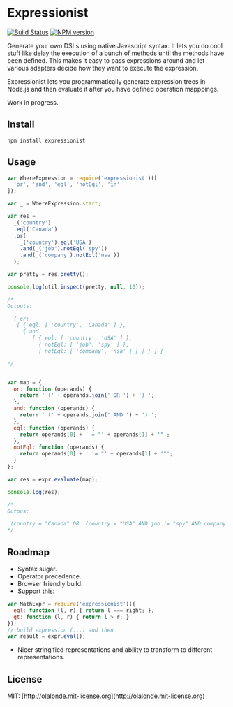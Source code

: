 # Expressionist

[![Build Status](https://travis-ci.org/olalonde/expressionist.png)](https://travis-ci.org/olalonde/expressionist) [![NPM version](https://badge.fury.io/js/expressionist.png)](http://badge.fury.io/js/expressionist)

Generate your own DSLs using native Javascript syntax. It lets you do
cool stuff like delay the execution of a bunch of methods until the
methods have been defined. This makes it easy to pass expressions around
and let various adapters decide how they want to execute the expression.

Expressionist lets you programmatically generate expression trees in
Node.js and then evaluate it after you have defined operation mapppings. 

Work in progress.

## Install

    npm install expressionist

## Usage

```javascript
var WhereExpression = require('expressionist')([
  'or', 'and', 'eql', 'notEql', 'in'
]);

var _ = WhereExpression.start;

var res = 
  _('country')
  .eql('Canada')
  .or(
    _('country').eql('USA')
    .and(_('job').notEql('spy'))
    .and(_('company').notEql('nsa'))
  );

var pretty = res.pretty();

console.log(util.inspect(pretty, null, 10));

/* 
Outputs:

  { or:
   [ { eql: [ 'country', 'Canada' ] },
     { and:
        [ { eql: [ 'country', 'USA' ] },
          { notEql: [ 'job', 'spy' ] },
          { notEql: [ 'company', 'nsa' ] } ] } ] }

*/


var map = {
  or: function (operands) {
    return ' (' + operands.join(' OR ') + ') ';
  },
  and: function (operands) {
    return ' (' + operands.join(' AND ') + ') ';
  },
  eql: function (operands) {
    return operands[0] + ' = "' + operands[1] + '"';
  },
  notEql: function (operands) {
    return operands[0] + ' != "' + operands[1] + '"';
  }
};

var res = expr.evaluate(map);

console.log(res);

/*
Outpus:

 (country = "Canada" OR  (country = "USA" AND job != "spy" AND company != "nsa") )
*/
```

## Roadmap

- Syntax sugar. 
- Operator precedence.
- Browser friendly build.
- Support this: 

```javascript
var MathExpr = require('expressionist')({
  eql: function (l, r) { return l === right; },
  gt: function (l, r) { return l > r; }
});
// build expression (...) and then
var result = expr.eval();
```

- Nicer stringified representations and ability to transform to
different representations.

## License

MIT: [http://olalonde.mit-license.org](http://olalonde.mit-license.org)
